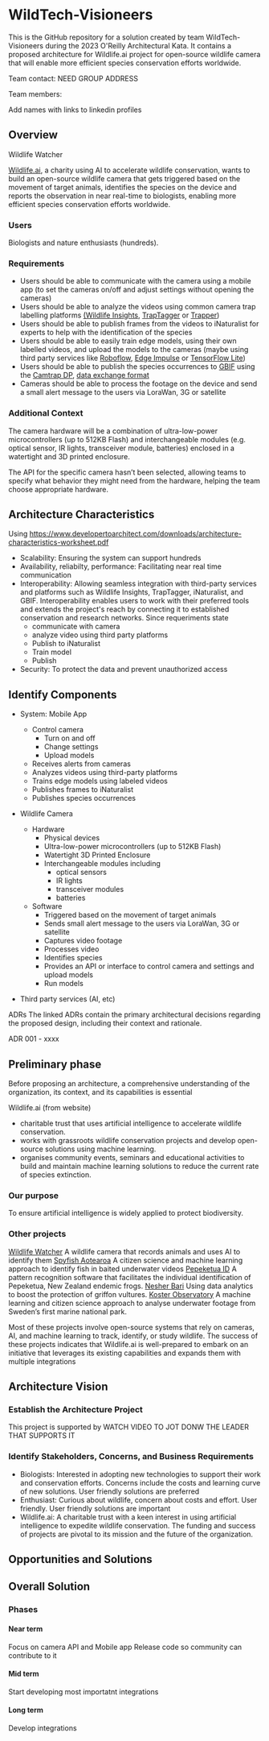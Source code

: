 # WildTech-Visioneers
This is the GitHub repository for a solution created by team WildTech-Visioneers during the 2023 O'Reilly Architectural Kata. It contains a proposed architecture for Wildlife.ai project for open-source wildlife camera that will enable more efficient species conservation efforts worldwide.

Team contact: NEED GROUP ADDRESS

Team members:

Add names with links to linkedin profiles

## Overview

Wildlife Watcher

[Wildlife.ai](https://wildlife.ai/), a charity using AI to accelerate wildlife conservation, wants to build an open-source wildlife camera that gets triggered based on the movement of target animals, identifies the species on the device and reports the observation in near real-time to biologists, enabling more efficient species conservation efforts worldwide.

### Users
Biologists and nature enthusiasts (hundreds).

### Requirements
- Users should be able to communicate with the camera using a mobile app (to set the cameras on/off and adjust settings without opening the cameras)
- Users should be able to analyze the videos using common camera trap labelling platforms [(Wildlife Insights](https://wildlifeinsights.org/), [TrapTagger](https://wildeyeconservation.org/traptagger) or [Trapper](https://gitlab.com/trapper-project/trapper))
- Users should be able to publish frames from the videos to iNaturalist for experts to help with the identification of the species
- Users should be able to easily train edge models, using their own labelled videos, and upload the models to the cameras (maybe using third party services like [Roboflow](https://roboflow.com/), [Edge Impulse](https://edgeimpulse.com/) or [TensorFlow Lite](https://www.tensorflow.org/lite))
- Users should be able to publish the species occurrences to [GBIF](https://www.gbif.org/) using the [Camtrap DP](https://tdwg.github.io/camtrap-dp/), [data exchange format](https://tdwg.github.io/camtrap-dp/)
- Cameras should be able to process the footage on the device and send a small alert message to the users via LoraWan, 3G or satellite

### Additional Context
The camera hardware will be a combination of ultra-low-power microcontrollers (up to 512KB Flash) and interchangeable modules (e.g. optical sensor, IR lights, transceiver module, batteries) enclosed in a watertight and 3D printed enclosure.

The API for the specific camera hasn’t been selected, allowing teams to specify what behavior they might need from the hardware, helping the team choose appropriate hardware.

## Architecture Characteristics
Using https://www.developertoarchitect.com/downloads/architecture-characteristics-worksheet.pdf


- Scalability: Ensuring the system can support hundreds
- Availability, reliabilty, performance: Facilitating near real time communication
- Interoperability: Allowing seamless integration with third-party services and platforms such as Wildlife Insights, TrapTagger, iNaturalist, and GBIF. Interoperability enables users to work with their preferred tools and extends the project's reach by connecting it to established conservation and research networks. Since requeriments state 
  - communicate with camera
  - analyze video using third party platforms
  - Publish to iNaturalist
  - Train model
  - Publish
- Security: To protect the data and prevent unauthorized access

## Identify Components
- System: Mobile App
  - Control camera
    - Turn on and off
    - Change settings
    - Upload models
  - Receives alerts from cameras
  - Analyzes videos using third-party platforms
  - Trains edge models using labeled videos
  - Publishes frames to iNaturalist
  - Publishes species occurrences

- Wildlife Camera
  - Hardware
    - Physical devices
    - Ultra-low-power microcontrollers (up to 512KB Flash)
    - Watertight 3D Printed Enclosure
    - Interchangeable modules including
      - optical sensors
      - IR lights
      - transceiver modules
      - batteries
  - Software
    - Triggered based on the movement of target animals
    - Sends small alert message to the users via LoraWan, 3G or satellite
    - Captures video footage
    - Processes video
    - Identifies  species
    - Provides an API or interface to control camera and settings and upload models
    - Run models

- Third party services (AI, etc)


ADRs
The linked ADRs contain the primary architectural decisions regarding the proposed design, including their context and rationale.

ADR 001 - xxxx

## Preliminary phase
Before proposing an architecture, a comprehensive understanding of the organization, its context, and its capabilities is essential

Wildlife.ai (from website)

- charitable trust that uses artificial intelligence to accelerate wildlife conservation.
- works with grassroots wildlife conservation projects and develop open-source solutions using machine learning.
- organises community events, seminars and educational activities to build and maintain machine learning solutions to reduce the current rate of species extinction.
### Our purpose
To ensure artificial intelligence is widely applied to protect biodiversity.
### Other projects
[Wildlife Watcher](https://wildlife.ai/projects/wildlife-watcher/) A wildlife camera that records animals and uses AI to identify them
[Spyfish Aotearoa](https://wildlife.ai/projects/spyfish-aotearoa/) A citizen science and machine learning approach to identify fish in baited underwater videos
[Pepeketua ID](https://wildlife.ai/projects/pepeketua-id/) A pattern recognition software that facilitates the individual identification of Pepeketua, New Zealand endemic frogs.
[Nesher Bari](https://wildlife.ai/projects/nesher-bari/) Using data analytics to boost the protection of griffon vultures.
[Koster Observatory](https://wildlife.ai/projects/koster-observatory/) A machine learning and citizen science approach to analyse underwater footage from Sweden’s first marine national park.

Most of these projects involve open-source systems that rely on cameras, AI, and machine learning to track, identify, or study wildlife. The success of these projects indicates that Wildlife.ai is well-prepared to embark on an initiative that leverages its existing capabilities and expands them with multiple integrations

## Architecture Vision
### Establish the Architecture Project
This project is supported by WATCH VIDEO  TO JOT DONW THE LEADER THAT SUPPORTS IT
### Identify Stakeholders, Concerns, and Business Requirements
- Biologists: Interested in adopting new technologies to support their work and conservation efforts. Concerns include the costs and learning curve of new solutions. User friendly solutions are preferred
- Enthusiast: Curious about wildlife, concern about costs and effort.  User friendly. User friendly solutions are important
- Wildlife.ai: A charitable trust with a keen interest in using artificial intelligence to expedite wildlife conservation. The funding and success of projects are pivotal to its mission and the future of the organization.

##  Opportunities and Solutions
## Overall Solution


### Phases
#### Near term
Focus on camera API and Mobile app
Release code so community can contribute to it
#### Mid term
Start developing most importatnt integrations
#### Long term
Develop integrations
